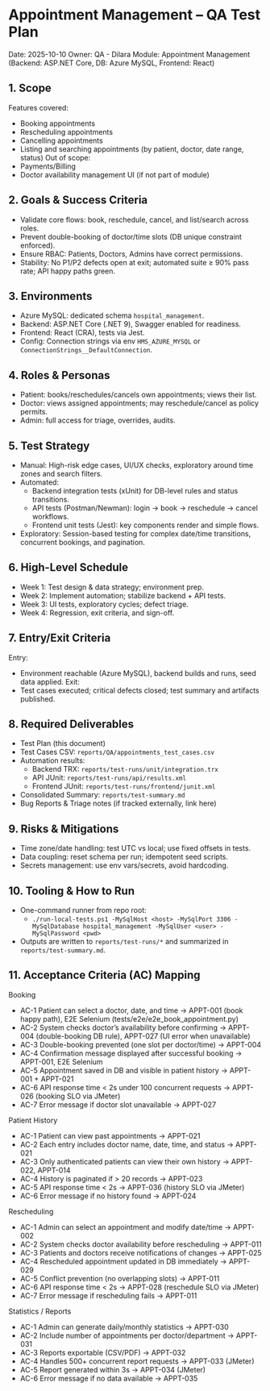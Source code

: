 # Appointment Management – QA Test Plan

Date: 2025-10-10
Owner: QA - Dilara
Module: Appointment Management (Backend: ASP.NET Core, DB: Azure MySQL, Frontend: React)

## 1. Scope
Features covered:
- Booking appointments
- Rescheduling appointments
- Cancelling appointments
- Listing and searching appointments (by patient, doctor, date range, status)
Out of scope:
- Payments/Billing
- Doctor availability management UI (if not part of module)

## 2. Goals & Success Criteria
- Validate core flows: book, reschedule, cancel, and list/search across roles.
- Prevent double-booking of doctor/time slots (DB unique constraint enforced).
- Ensure RBAC: Patients, Doctors, Admins have correct permissions.
- Stability: No P1/P2 defects open at exit; automated suite ≥ 90% pass rate; API happy paths green.

## 3. Environments
- Azure MySQL: dedicated schema `hospital_management`.
- Backend: ASP.NET Core (.NET 9), Swagger enabled for readiness.
- Frontend: React (CRA), tests via Jest.
- Config: Connection strings via env `HMS_AZURE_MYSQL` or `ConnectionStrings__DefaultConnection`.

## 4. Roles & Personas
- Patient: books/reschedules/cancels own appointments; views their list.
- Doctor: views assigned appointments; may reschedule/cancel as policy permits.
- Admin: full access for triage, overrides, audits.

## 5. Test Strategy
- Manual: High-risk edge cases, UI/UX checks, exploratory around time zones and search filters.
- Automated:
  - Backend integration tests (xUnit) for DB-level rules and status transitions.
  - API tests (Postman/Newman): login → book → reschedule → cancel workflows.
  - Frontend unit tests (Jest): key components render and simple flows.
- Exploratory: Session-based testing for complex date/time transitions, concurrent bookings, and pagination.

## 6. High-Level Schedule
- Week 1: Test design & data strategy; environment prep.
- Week 2: Implement automation; stabilize backend + API tests.
- Week 3: UI tests, exploratory cycles; defect triage.
- Week 4: Regression, exit criteria, and sign-off.

## 7. Entry/Exit Criteria
Entry:
- Environment reachable (Azure MySQL), backend builds and runs, seed data applied.
Exit:
- Test cases executed; critical defects closed; test summary and artifacts published.

## 8. Required Deliverables
- Test Plan (this document)
- Test Cases CSV: `reports/QA/appointments_test_cases.csv`
- Automation results:
  - Backend TRX: `reports/test-runs/unit/integration.trx`
  - API JUnit: `reports/test-runs/api/results.xml`
  - Frontend JUnit: `reports/test-runs/frontend/junit.xml`
- Consolidated Summary: `reports/test-summary.md`
- Bug Reports & Triage notes (if tracked externally, link here)

## 9. Risks & Mitigations
- Time zone/date handling: test UTC vs local; use fixed offsets in tests.
- Data coupling: reset schema per run; idempotent seed scripts.
- Secrets management: use env vars/secrets, avoid hardcoding.

## 10. Tooling & How to Run
- One-command runner from repo root:
  - `./run-local-tests.ps1 -MySqlHost <host> -MySqlPort 3306 -MySqlDatabase hospital_management -MySqlUser <user> -MySqlPassword <pwd>`
- Outputs are written to `reports/test-runs/*` and summarized in `reports/test-summary.md`.

## 11. Acceptance Criteria (AC) Mapping

Booking
- AC-1 Patient can select a doctor, date, and time → APPT-001 (book happy path), E2E Selenium (tests/e2e/e2e_book_appointment.py)
- AC-2 System checks doctor’s availability before confirming → APPT-004 (double-booking DB rule), APPT-027 (UI error when unavailable)
- AC-3 Double-booking prevented (one slot per doctor/time) → APPT-004
- AC-4 Confirmation message displayed after successful booking → APPT-001, E2E Selenium
- AC-5 Appointment saved in DB and visible in patient history → APPT-001 + APPT-021
- AC-6 API response time < 2s under 100 concurrent requests → APPT-026 (booking SLO via JMeter)
- AC-7 Error message if doctor slot unavailable → APPT-027

Patient History
- AC-1 Patient can view past appointments → APPT-021
- AC-2 Each entry includes doctor name, date, time, and status → APPT-021
- AC-3 Only authenticated patients can view their own history → APPT-022, APPT-014
- AC-4 History is paginated if > 20 records → APPT-023
- AC-5 API response time < 2s → APPT-036 (history SLO via JMeter)
- AC-6 Error message if no history found → APPT-024

Rescheduling
- AC-1 Admin can select an appointment and modify date/time → APPT-002
- AC-2 System checks doctor availability before rescheduling → APPT-011
- AC-3 Patients and doctors receive notifications of changes → APPT-025
- AC-4 Rescheduled appointment updated in DB immediately → APPT-029
- AC-5 Conflict prevention (no overlapping slots) → APPT-011
- AC-6 API response time < 2s → APPT-028 (reschedule SLO via JMeter)
- AC-7 Error message if rescheduling fails → APPT-011

Statistics / Reports
- AC-1 Admin can generate daily/monthly statistics → APPT-030
- AC-2 Include number of appointments per doctor/department → APPT-031
- AC-3 Reports exportable (CSV/PDF) → APPT-032
- AC-4 Handles 500+ concurrent report requests → APPT-033 (JMeter)
- AC-5 Report generated within 3s → APPT-034 (JMeter)
- AC-6 Error message if no data available → APPT-035

